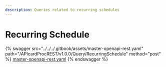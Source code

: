 ```yaml
---
description: Queries related to recurring schedules
---
```


# Recurring Schedule

{% swagger src="../../../.gitbook/assets/master-openapi-rest.yaml" path="/APIcardProcREST/v1.0.0/Query/RecurringSchedule" method="post" %}
[master-openapi-rest.yaml](../../../.gitbook/assets/master-openapi-rest.yaml)
{% endswagger %}
